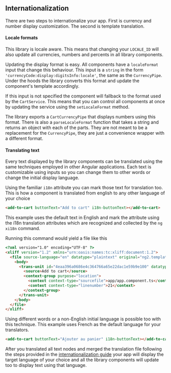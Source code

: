 ## Internationalization

There are two steps to internationalize your app. First is currency and number display customization. The second is template translation.

#### Locale formats

This library is locale aware. This means that changing your `LOCALE_ID` will also update all currencies, numbers and percents in all library components.

Updating the display format is easy. All components have a `localeFormat` input that change this behaviour. This input is a `string` in the form `'currencyCode:display:digitsInfo:locale'`, the same as the `CurrencyPipe`. Under the hoods the library converts this format and update the component's template accordingly.

If this input is not specified the component will fallback to the format used by the `CartService`. This means that you can control all components at once by updating the service using the `setLocaleFormat` method.

The library exports a `CartCurrencyPipe` that displays numbers using this format. There is also a `parseLocaleFormat` function that takes a string and returns an object with each of the parts. They are not meant to be a replacement for the `CurrencyPipe`, they are just a convenience wrapper with a different format.

#### Translating text

Every text displayed by the library components can be translated using the same techniques employed in other Angular applications. Each text is customizable using inputs so you can change them to other words or change the initial display language.

Using the familiar `i18n` attribute you can mark those text for translation too. This is how a component is translated from english to any other language of your choice

```html
<add-to-cart buttonText="Add to cart" i18n-buttonText></add-to-cart>
```

This example uses the default text in English and mark the attribute using the i18n translation attributes which are recognized and collected by the `ng xi18n` command.

Running this command would yield a file like this

```html
<?xml version="1.0" encoding="UTF-8" ?>
<xliff version="1.2" xmlns="urn:oasis:names:tc:xliff:document:1.2">
  <file source-language="en" datatype="plaintext" original="ng2.template">
    <body>
      <trans-unit id="4eaa396a0686e4c364766a65e22dac1e59b9e100" datatype="html">
        <source>Add to cart</source>
        <context-group purpose="location">
          <context context-type="sourcefile">app/app.component.ts</context>
          <context context-type="linenumber">21</context>
        </context-group>
      </trans-unit>
    </body>
  </file>
</xliff>
```

Using different words or a non-English initial language is possible too with this technique. This example uses French as the default language for your translators.

```html
<add-to-cart buttonText="Ajouter au panier" i18n-buttonText></add-to-cart>
```

After you translated all text nodes and merged the translation file following the steps provided in the [internationalization guide](https://angular.io/guide/i18n) your app will display the target language of your choice and all the library components will update too to display text using that language.






